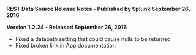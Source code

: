 **REST Data Source Release Notes - Published by Splunk September 26, 2016**


**Version 1.2.24 - Released September 26, 2016**

* Fixed a datapath setting that could cause nulls to be returned
* Fixed broken link in App documentation
